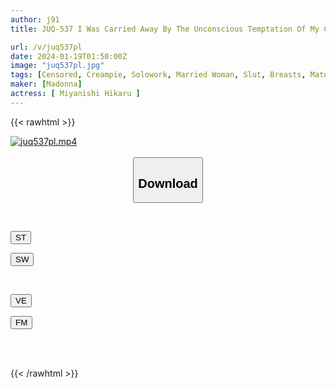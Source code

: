 ```yaml
---
author: j91
title: JUQ-537 I Was Carried Away By The Unconscious Temptation Of My Childhood Friend Who Always Spent Time In Her Underwear, And For Five Days I Spent All My Time Having Creampie Sex. I Am A Freeloader Who Has Crossed The Line Many Times With My First Love, Hito (my Brother's Wife). Hikaru Miyanishi

url: /v/juq537pl
date: 2024-01-19T01:50:00Z
image: "juq537pl.jpg"
tags: [Censored, Creampie, Solowork, Married Woman, Slut, Breasts, Mature Woman	]
maker: [Madonna]
actress: [ Miyanishi Hikaru ]
---
```



{{< rawhtml >}}

<div class="video" data-videoid="Y73vxke8rXSvVaQ">
    <a href="javascript:;">
        <img src="/v/juq537pl/juq537pl.jpg" width="WIDTH" height="HEIGHT" alt="juq537pl.mp4" loading="lazy">
    </a>
</div>

<script type="text/javascript" src="https://j91.asia/asset/on-demand-st.js"></script>

<br>
  <link rel="stylesheet" href="https://j91.asia/asset/bs5.css">
  
  <center>
  <button class="btn btn-primary" type="button" data-bs-toggle="collapse" data-bs-target=".multi-collapse" aria-expanded="false" aria-controls="multiCollapseExample1 multiCollapseExample2"><h2>Download</h2></button></center>
</p>
<div class="row">
  <div class="col">
    <div class="collapse multi-collapse" id="multiCollapseExample1">
      <div class="card card-body">
	      	      <br>
<div class="buttons">  
<p><a href="https://streamtape.to/v/Y73vxke8rXSvVaQ" target="_blank"><button class="btn-hover color-3"><i class="fa fa-download"></i> ST</button></a></p>
<p><a href="https://flaswish.com/ua2yv0loixyw" target="_blank"><button class="btn-hover color-2"><i class="fa fa-download"></i> SW</button></a></p></div>
    </div>
  </div>
</div>
  <div class="col">
    <div class="collapse multi-collapse" id="multiCollapseExample2">
      <div class="card card-body">
	      <br>
<div class="buttons">
<p><a href="javascript:;" target="_blank"><button class="btn-hover color-9"><i class="fa fa-download"></i> VE</button></a></p>
<p><a href="javascript:;" target="_blank"><button class="btn-hover color-8"><i class="fa fa-download"></i> FM</button></a></p></div>
<br><br>
      </div>
    </div>
  </div>
</div>

{{< /rawhtml >}}
